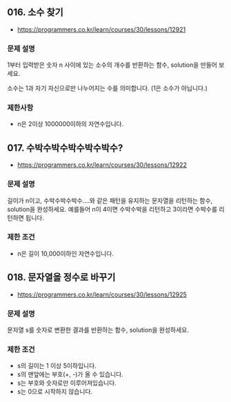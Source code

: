 ## 016. 소수 찾기
- https://programmers.co.kr/learn/courses/30/lessons/12921

### 문제 설명
1부터 입력받은 숫자 n 사이에 있는 소수의 개수를 반환하는 함수, solution을 만들어 보세요.

소수는 1과 자기 자신으로만 나누어지는 수를 의미합니다.
(1은 소수가 아닙니다.)

### 제한사항
- n은 2이상 1000000이하의 자연수입니다.


## 017. 수박수박수박수박수박수?
- https://programmers.co.kr/learn/courses/30/lessons/12922

### 문제 설명
길이가 n이고, 수박수박수박수....와 같은 패턴을 유지하는 문자열을 리턴하는 함수, solution을 완성하세요. 예를들어 n이 4이면 수박수박을 리턴하고 3이라면 수박수를 리턴하면 됩니다.

### 제한 조건

- n은 길이 10,000이하인 자연수입니다.


## 018. 문자열을 정수로 바꾸기
- https://programmers.co.kr/learn/courses/30/lessons/12925

### 문제 설명
문자열 s를 숫자로 변환한 결과를 반환하는 함수, solution을 완성하세요.

### 제한 조건
- s의 길이는 1 이상 5이하입니다.
- s의 맨앞에는 부호(+, -)가 올 수 있습니다.
- s는 부호와 숫자로만 이루어져있습니다.
- s는 0으로 시작하지 않습니다.